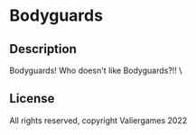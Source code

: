 # Bodyguards

## Description

Bodyguards! Who doesn't like Bodyguards?!!
\
## License
All rights reserved, copyright Valiergames 2022